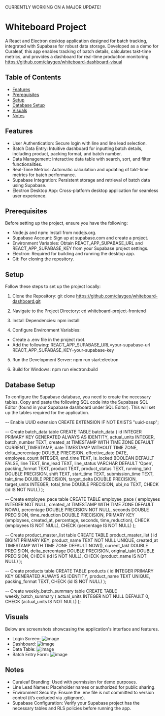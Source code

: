CURRENTLY WORKING ON A MAJOR UPDATE!

# Whiteboard Project

A React and Electron desktop application designed for batch tracking, integrated with Supabase for robust data storage. Developed as a demo for Curaleaf, this app enables tracking of batch details, calculates takt-time metrics, and provides a dashboard for real-time production monitoring. https://github.com/claygeo/whiteboard-dashboard-visual

## Table of Contents

- [Features](#features)
- [Prerequisites](#prerequisites)
- [Setup](#setup)
- [Database Setup](#database-setup)
- [Visuals](#visuals)
- [Notes](#notes)

## Features

- User Authentication: Secure login with line and line lead selection.
- Batch Data Entry: Intuitive dashboard for inputting batch details, including product, packing format, and batch number.
- Data Management: Interactive data table with search, sort, and filter functionalities.
- Real-Time Metrics: Automatic calculation and updating of takt-time metrics for batch performance.
- Supabase Integration: Persistent storage and retrieval of batch data using Supabase.
- Electron Desktop App: Cross-platform desktop application for seamless user experience.

## Prerequisites

Before setting up the project, ensure you have the following:
- Node.js and npm: Install from nodejs.org.
- Supabase Account: Sign up at supabase.com and create a project.
- Environment Variables: Obtain REACT_APP_SUPABASE_URL and REACT_APP_SUPABASE_KEY from your Supabase project settings.
- Electron: Required for building and running the desktop app.
- Git: For cloning the repository.

## Setup
Follow these steps to set up the project locally:

1. Clone the Repository:
git clone https://github.com/claygeo/whiteboard-dashboard.git

2. Navigate to the Project Directory:
cd whiteboard-project-frontend

3. Install Dependencies:
npm install

4. Configure Environment Variables:
- Create a .env file in the project root.
- Add the following:
REACT_APP_SUPABASE_URL=your-supabase-url
REACT_APP_SUPABASE_KEY=your-supabase-key

5. Run the Development Server:
npm run start:electron

6. Build for Windows:
npm run electron:build

## Database Setup
To configure the Supabase database, you need to create the necessary tables. Copy and paste the following SQL code into the Supabase SQL Editor (found in your Supabase dashboard under SQL Editor). This will set up the tables required for the application.

-- Enable UUID extension
CREATE EXTENSION IF NOT EXISTS "uuid-ossp";

-- Create batch_data table
CREATE TABLE batch_data (
    id INTEGER PRIMARY KEY GENERATED ALWAYS AS IDENTITY,
    actual_units INTEGER,
    batch_number TEXT,
    created_at TIMESTAMP WITH TIME ZONE DEFAULT CURRENT_TIMESTAMP,
    date TIMESTAMP WITHOUT TIME ZONE,
    delta_percentage DOUBLE PRECISION,
    effective_date DATE,
    employee_count INTEGER,
    end_time TEXT,
    is_locked BOOLEAN DEFAULT FALSE,
    line TEXT,
    line_lead TEXT,
    line_status VARCHAR DEFAULT 'Open',
    packing_format TEXT,
    product TEXT,
    product_status TEXT,
    running_takt DOUBLE PRECISION,
    shift TEXT,
    start_time TEXT,
    submission_time TEXT,
    takt_time DOUBLE PRECISION,
    target_delta DOUBLE PRECISION,
    target_units INTEGER,
    total_time DOUBLE PRECISION,
    ubi_no TEXT,
    CHECK (id IS NOT NULL)
);

-- Create employee_pace table
CREATE TABLE employee_pace (
    employees INTEGER NOT NULL,
    created_at TIMESTAMP WITH TIME ZONE DEFAULT NOW(),
    percentage DOUBLE PRECISION NOT NULL,
    seconds DOUBLE PRECISION,
    time_reduction DOUBLE PRECISION,
    PRIMARY KEY (employees, created_at, percentage, seconds, time_reduction),
    CHECK (employees IS NOT NULL),
    CHECK (percentage IS NOT NULL)
);

-- Create product_master_list table
CREATE TABLE product_master_list (
    id BIGINT PRIMARY KEY,
    product_name TEXT NOT NULL UNIQUE,
    created_at TIMESTAMP WITH TIME ZONE DEFAULT NOW(),
    current_takt DOUBLE PRECISION,
    delta_percentage DOUBLE PRECISION,
    original_takt DOUBLE PRECISION,
    CHECK (id IS NOT NULL),
    CHECK (product_name IS NOT NULL)
);

-- Create products table
CREATE TABLE products (
    id INTEGER PRIMARY KEY GENERATED ALWAYS AS IDENTITY,
    product_name TEXT UNIQUE,
    packing_format TEXT,
    CHECK (id IS NOT NULL)
);

-- Create weekly_batch_summary table
CREATE TABLE weekly_batch_summary (
    actual_units INTEGER NOT NULL DEFAULT 0,
    CHECK (actual_units IS NOT NULL)
);

## Visuals

Below are screenshots showcasing the application's interface and features.

- Login Screen: ![image](https://github.com/user-attachments/assets/fd2be890-1d49-491b-a6f3-bf023c46729e)
- Dashboard: ![image](https://github.com/user-attachments/assets/e6f2435b-67f1-4555-aba7-073c9a8859d0)
- Data Table: ![image](https://github.com/user-attachments/assets/bf31ba4c-77c2-4975-bc41-8852a82421c2)
- Batch Entry Form: ![image](https://github.com/user-attachments/assets/6c914afa-05bc-4da6-865d-d7a5b80ed5d7)

## Notes

- Curaleaf Branding: Used with permission for demo purposes.
- Line Lead Names: Placeholder names or authorized for public sharing.
- Environment Security: Ensure the .env file is not committed to version control (it’s excluded via .gitignore).
- Supabase Configuration: Verify your Supabase project has the necessary tables and RLS policies before running the app.


